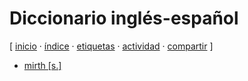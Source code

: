 # Diccionario inglés-español
[ [inicio](https://github.com/jucardus/jucardus.github.io/blob/main/index.md) · [índice](https://github.com/jucardus/jucardus.github.io/blob/main/indice.md) · [etiquetas](https://github.com/jucardus/jucardus.github.io/blob/main/etiquetas.md) · [actividad](https://github.com/jucardus/jucardus.github.io/blob/main/actividad.md) · [compartir](https://x.com/intent/tweet?text=Diccionario%20ingl%C3%A9s-espa%C3%B1ol%20%E2%80%94%20Etiquetas%0A%0A%E2%86%92%20https%3A%2F%2Fgithub.com%2Fjucardus%2Fjucardus.github.io%2Fblob%2Fmain%2Fd%2Fi%2Fdiccionario-ingles-espanol.md%0A%0A%23etiquetas_jucardus) ]

* [mirth [s.]](https://github.com/jucardus/jucardus.github.io/blob/main/m/i/r/mirth-s.md)
